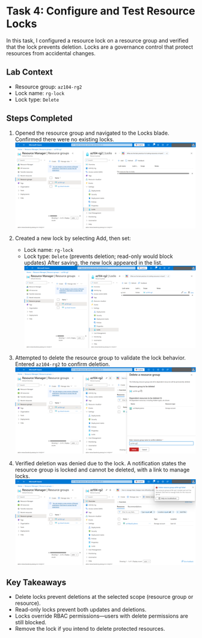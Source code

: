 # Task 4: Configure and Test Resource Locks

In this task, I configured a resource lock on a resource group and verified that the lock prevents deletion. Locks are a governance control that protect resources from accidental changes.

## Lab Context

- Resource group: `az104-rg2`
- Lock name: `rg-lock`
- Lock type: `Delete`

## Steps Completed

1. Opened the resource group and navigated to the Locks blade. Confirmed there were no existing locks.
   ![Locks blade before creating lock](../screenshots/Configure%20and%20test%20resource%20locks/az104-rg2%20overview.png)

2. Created a new lock by selecting Add, then set:

   - Lock name: `rg-lock`
   - Lock type: `Delete` (prevents deletion; read-only would block updates)
     After saving, the new lock appeared in the list.
     ![Lock created rg-lock (Delete)](../screenshots/Configure%20and%20test%20resource%20locks/create%20rg-lock.png)

3. Attempted to delete the resource group to validate the lock behavior. Entered `az104-rg2` to confirm deletion.
   ![Delete confirmation dialog for az104-rg2](../screenshots/Configure%20and%20test%20resource%20locks/delete%20az104-rg2%20overview.png)

4. Verified deletion was denied due to the lock. A notification states the resource group is locked and cannot be deleted, with a link to manage locks.
   ![Deletion denied by lock notification](../screenshots/Configure%20and%20test%20resource%20locks/az104-rg2%20failed%20to%20delete.png)

## Key Takeaways

- Delete locks prevent deletions at the selected scope (resource group or resource).
- Read-only locks prevent both updates and deletions.
- Locks override RBAC permissions—users with delete permissions are still blocked.
- Remove the lock if you intend to delete protected resources.
